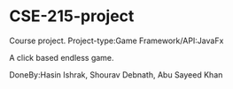 # CSE-215-project
Course project.
Project-type:Game
Framework/API:JavaFx

A click based endless game. 

DoneBy:Hasin Ishrak, Shourav Debnath, Abu Sayeed Khan